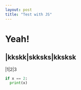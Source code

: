 ```yaml
---
layout: post
title: "Test with JS"
---
```


# Yeah!

|kkskk|skksks|kksksk
---------------------
|1|2|3


```python
if x == 2:
  print(x)
```
